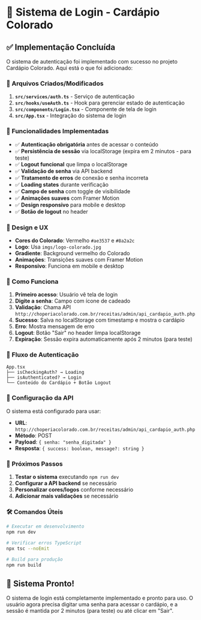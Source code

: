 # 🔐 Sistema de Login - Cardápio Colorado

## ✅ Implementação Concluída

O sistema de autenticação foi implementado com sucesso no projeto Cardápio Colorado. Aqui está o que foi adicionado:

### 📁 Arquivos Criados/Modificados

1. **`src/services/auth.ts`** - Serviço de autenticação
2. **`src/hooks/useAuth.ts`** - Hook para gerenciar estado de autenticação
3. **`src/components/Login.tsx`** - Componente de tela de login
4. **`src/App.tsx`** - Integração do sistema de login

### 🚀 Funcionalidades Implementadas

- ✅ **Autenticação obrigatória** antes de acessar o conteúdo
- ✅ **Persistência de sessão** via localStorage (expira em 2 minutos - para teste)
- ✅ **Logout funcional** que limpa o localStorage
- ✅ **Validação de senha** via API backend
- ✅ **Tratamento de erros** de conexão e senha incorreta
- ✅ **Loading states** durante verificação
- ✅ **Campo de senha** com toggle de visibilidade
- ✅ **Animações suaves** com Framer Motion
- ✅ **Design responsivo** para mobile e desktop
- ✅ **Botão de logout** no header

### 🎨 Design e UX

- **Cores do Colorado**: Vermelho `#ae3537` e `#8a2a2c`
- **Logo**: Usa `imgs/logo-colorado.jpg`
- **Gradiente**: Background vermelho do Colorado
- **Animações**: Transições suaves com Framer Motion
- **Responsivo**: Funciona em mobile e desktop

### 🔧 Como Funciona

1. **Primeiro acesso**: Usuário vê tela de login
2. **Digite a senha**: Campo com ícone de cadeado
3. **Validação**: Chama API `http://choperiacolorado.com.br/receitas/admin/api_cardapio_auth.php`
4. **Sucesso**: Salva no localStorage com timestamp e mostra o cardápio
5. **Erro**: Mostra mensagem de erro
6. **Logout**: Botão "Sair" no header limpa localStorage
7. **Expiração**: Sessão expira automaticamente após 2 minutos (para teste)

### 📱 Fluxo de Autenticação

```
App.tsx
├── isCheckingAuth? → Loading
├── isAuthenticated? → Login
└── Conteúdo do Cardápio + Botão Logout
```

### 🔐 Configuração da API

O sistema está configurado para usar:
- **URL**: `http://choperiacolorado.com.br/receitas/admin/api_cardapio_auth.php`
- **Método**: POST
- **Payload**: `{ senha: "senha_digitada" }`
- **Resposta**: `{ success: boolean, message?: string }`

### 🎯 Próximos Passos

1. **Testar o sistema** executando `npm run dev`
2. **Configurar a API backend** se necessário
3. **Personalizar cores/logos** conforme necessário
4. **Adicionar mais validações** se necessário

### 🛠️ Comandos Úteis

```bash
# Executar em desenvolvimento
npm run dev

# Verificar erros TypeScript
npx tsc --noEmit

# Build para produção
npm run build
```

## 🎉 Sistema Pronto!

O sistema de login está completamente implementado e pronto para uso. O usuário agora precisa digitar uma senha para acessar o cardápio, e a sessão é mantida por 2 minutos (para teste) ou até clicar em "Sair". 